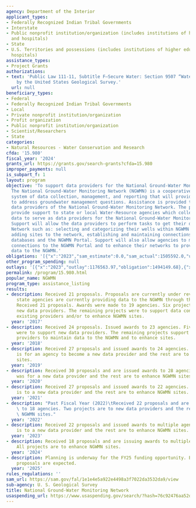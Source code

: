 ```yaml
---
agency: Department of the Interior
applicant_types:
- Federally Recognized Indian Tribal Governments
- Interstate
- Public nonprofit institution/organization (includes institutions of higher education
  and hospitals)
- State
- U.S. Territories and possessions (includes institutions of higher education and
  hospitals)
assistance_types:
- Project Grants
authorizations:
- text: 'Public Law 111-11, Subtitle F—Secure Water: Section 9507 “Water Data Enhancement
    by the United States Geological Survey.'
  url: null
beneficiary_types:
- Federal
- Federally Recognized Indian Tribal Governments
- Local
- Private nonprofit institution/organization
- Profit organization
- Public nonprofit institution/organization
- Scientist/Researchers
- State
categories:
- Natural Resources - Water Conservation and Research
cfda: '15.980'
fiscal_year: '2024'
grants_url: https://grants.gov/search-grants?cfda=15.980
improper_payments: null
is_subpart_f: 1
layout: program
objective: 'To support data providers for the National Ground-Water Monitoring Network.
  The National Ground-Water Monitoring Network (NGWMN) is a cooperative, integrated
  system of data collection, management, and reporting that will provide data needed
  to address groundwater management questions. Assistance is provided to new and existing
  data providers of the National Ground-Water Monitoring Network. The program will
  provide support to state or local Water-Resource agencies which collect groundwater
  data to serve as data providers for the National Ground-Water Monitoring Network.
  Support will allow the data providers to perform tasks to get their data into the
  Network such as: selecting and categorizing their wells within NGWMN specifications,
  adding sites to the network, establishing and maintaining connections between their
  databases and the NGWMN Portal. Support will also allow agencies to maintain their
  connections to the NGWMN Portal and to enhance their networks to provide better
  data to the NGWMN.'
obligations: '[{"x":"2023","sam_estimate":0.0,"sam_actual":1505592.0,"usa_spending_actual":1346390.08},{"x":"2024","sam_estimate":0.0,"sam_actual":407950.0,"usa_spending_actual":139329.43},{"x":"2025","sam_estimate":0.0,"sam_actual":1700000.0,"usa_spending_actual":-157916.02}]'
other_program_spending: null
outlays: '[{"x":"2023","outlay":1176563.97,"obligation":1494149.68},{"x":"2024","outlay":79011.49,"obligation":414204.36},{"x":"2025","outlay":0.0,"obligation":0.0}]'
permalink: /program/15.980.html
popular_name: NGWMN
program_type: assistance_listing
results:
- description: Received 21 proposals. Proposals are currently under review. Twenty-three
    state agencies are currently providing data to the NGWMN through this program.
    Received 21 proposals. Awards were made to 19 agencies. Six projects were to support
    new data providers. The remaining projects were to support data connections for
    existing providers and/or to enhance NGWMN sites.
  year: '2017'
- description: Received 24 proposals. Issued awards to 23 agencies. Five projects
    were to support new data providers. The remaining projects support existing data
    providers to maintain data to the NGWMN and to enhance sites.
  year: '2018'
- description: Received 27 proposals and issued awards to 24 agencies. One project
    is for an agency to become a new data provider and the rest are to enhance NGWMN
    sites.
  year: '2019'
- description: Received 30 proposals and are issued awards to 28 agencies. One project
    was for a new data provider and the rest are to enhance NGWMN sites.
  year: '2020'
- description: Received 27 proposals and issued awards to 22 agencies. One project
    is to a new data provider and the rest are to enhance NGWMN sites.
  year: '2021'
- description: "Past Fiscal Year (2022)\tReceived 22 proposals and are issuing awards\
    \ to 18 agencies. Two projects are to new data providers and the rest are to enhance\
    \ NGWMN sites."
  year: '2022'
- description: Received 22 proposals and issued awards to multiple agencies. One project
    is to a new data provider and the rest are to enhance NGWMN sites.
  year: '2023'
- description: Received 18 proposals and are issuing awards to multiple agencies.
    All projects are to enhance NGWMN sites.
  year: '2024'
- description: Planning is underway for the FY25 funding opportunity. Between 20-30
    proposals are expected.
  year: '2025'
rules_regulations: ''
sam_url: https://sam.gov/fal/1e1e4e5a922e4498a3f7022da3532da9/view
sub-agency: U. S. Geological Survey
title: National Ground-Water Monitoring Network
usaspending_url: https://www.usaspending.gov/search/?hash=76c92476aa52d464f53cbd73b9eae034
---
```


